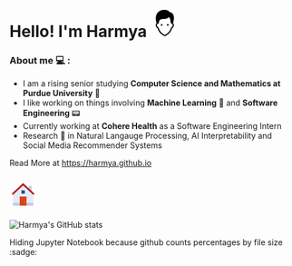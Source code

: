 # Hello! I'm Harmya ![Me](https://github.com/harmya/harmya/blob/main/icons8-user-male.gif)
### About me :computer: :
- I am a rising senior studying **Computer Science and Mathematics at Purdue University** :steam_locomotive:
- I like working on things involving **Machine Learning** 📠 and **Software Engineering** :pager:
- Currently working at **Cohere Health** as a Software Engineering Intern
- Research :microscope: in Natural Langauge Processing, AI Interpretability and Social Media Recommender Systems

Read More at https://harmya.github.io

### ![House](https://github.com/harmya/harmya/blob/main/icons8-home.gif)
![Harmya's GitHub stats](https://github-readme-stats.vercel.app/api/top-langs/?username=harmya&hide=Jupyter%20Notebook&theme=buefy)

Hiding Jupyter Notebook because github counts percentages by file size :sadge:
